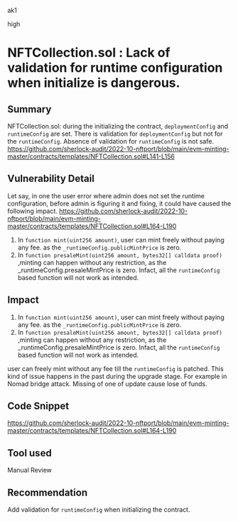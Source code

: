 ak1

high

# NFTCollection.sol : Lack of validation for runtime configuration when initialize is dangerous.

## Summary
NFTCollection.sol:  during the initializing the contract, `deploymentConfig` and `runtimeConfig` are set.
There is validation for  `deploymentConfig` but not for the `runtimeConfig`. Absence of validation for `runtimeConfig` is not safe.
https://github.com/sherlock-audit/2022-10-nftport/blob/main/evm-minting-master/contracts/templates/NFTCollection.sol#L141-L156

## Vulnerability Detail

Let say, in one the user error where admin does not set the runtime configuration, before admin is figuring it and fixing, it could have caused the following impact.
https://github.com/sherlock-audit/2022-10-nftport/blob/main/evm-minting-master/contracts/templates/NFTCollection.sol#L164-L190

1. In `function mint(uint256 amount)`, user can mint freely without paying any fee. as the `_runtimeConfig.publicMintPrice` is zero.
2. In `function presaleMint(uint256 amount, bytes32[] calldata proof)` ,minting can happen without any restriction, as the _runtimeConfig.presaleMintPrice is zero.
Infact, all the `runtimeConfig` based function will not work as intended.

## Impact

1. In `function mint(uint256 amount)`, user can mint freely without paying any fee. as the `_runtimeConfig.publicMintPrice` is zero.
2. In `function presaleMint(uint256 amount, bytes32[] calldata proof)` ,minting can happen without any restriction, as the _runtimeConfig.presaleMintPrice is zero.
Infact, all the `runtimeConfig` based function will not work as intended.

user can freely mint without any fee till the `runtimeConfig` is patched.
This kind of issue happens in the past during the upgrade stage. For example in Nomad bridge attack. Missing of one of update cause lose of funds.

## Code Snippet
https://github.com/sherlock-audit/2022-10-nftport/blob/main/evm-minting-master/contracts/templates/NFTCollection.sol#L164-L190

## Tool used

Manual Review

## Recommendation
Add validation for `runtimeConfig` when initializing the contract.
